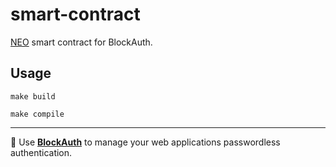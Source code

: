 # smart-contract

[NEO](https://neo.org/) smart contract for BlockAuth.

## Usage

```
make build
```
```
make compile
```

---

🔐 Use **[BlockAuth](https://blockauth.cc)** to manage your web applications passwordless authentication.